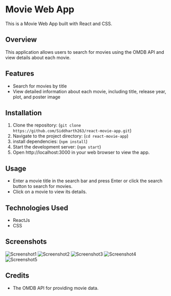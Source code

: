 # Movie Web App

This is a Movie Web App built with React and CSS.

## Overview

This application allows users to search for movies using the OMDB API and view details about each movie.

## Features

- Search for movies by title
- View detailed information about each movie, including title, release year, plot, and poster image

## Installation

1. Clone the repository: (`git clone https://github.com/Siddharth263/react-movie-app.git`)
2. Navigate to the project directory: (`cd react-movie-app`)
3. install dependencies: (`npm install`)
4. Start the development server: (`npm start`)
5. Open http://localhost:3000 in your web browser to view the app.

## Usage

- Enter a movie title in the search bar and press Enter or click the search button to search for movies.
- Click on a movie to view its details.

## Technologies Used

- ReactJs
- CSS

## Screenshots

![Screenshot1](./react-movie-app/images/homePage.png)
![Screenshot2](./react-movie-app/images/searchingMovie1.png)
![Screenshot3](./react-movie-app/images/searchingMovie2.png)
![Screenshot4](./react-movie-app/images/searchingMovie3.png)
![Screenshot5](./react-movie-app/images/error.png)

## Credits

- The OMDB API for providing movie data.
